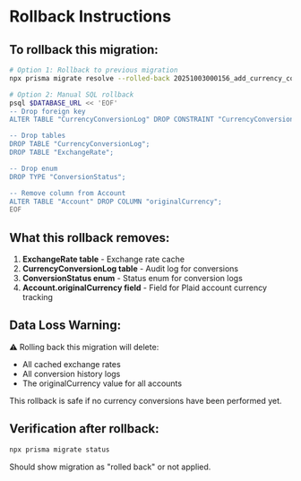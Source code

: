 # Rollback Instructions

## To rollback this migration:

```bash
# Option 1: Rollback to previous migration
npx prisma migrate resolve --rolled-back 20251003000156_add_currency_conversion_models

# Option 2: Manual SQL rollback
psql $DATABASE_URL << 'EOF'
-- Drop foreign key
ALTER TABLE "CurrencyConversionLog" DROP CONSTRAINT "CurrencyConversionLog_userId_fkey";

-- Drop tables
DROP TABLE "CurrencyConversionLog";
DROP TABLE "ExchangeRate";

-- Drop enum
DROP TYPE "ConversionStatus";

-- Remove column from Account
ALTER TABLE "Account" DROP COLUMN "originalCurrency";
EOF
```

## What this rollback removes:

1. **ExchangeRate table** - Exchange rate cache
2. **CurrencyConversionLog table** - Audit log for conversions
3. **ConversionStatus enum** - Status enum for conversion logs
4. **Account.originalCurrency field** - Field for Plaid account currency tracking

## Data Loss Warning:

⚠️ Rolling back this migration will delete:
- All cached exchange rates
- All conversion history logs
- The originalCurrency value for all accounts

This rollback is safe if no currency conversions have been performed yet.

## Verification after rollback:

```bash
npx prisma migrate status
```

Should show migration as "rolled back" or not applied.
